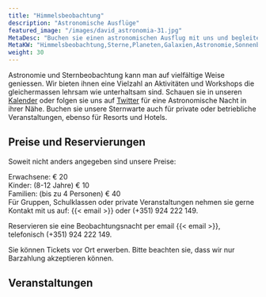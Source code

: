 ```yaml
---
title: "Himmelsbeobachtung"
description: "Astronomische Ausflüge"
featured_image: "/images/david_astronomia-31.jpg"
MetaDesc: "Buchen sie einen astronomischen Ausflug mit uns und begleiten sie uns für eine Nacht in der Algarve oder Alentejo. Wir versorgen sie mit Teleskopen und sie lernen während der Nacht Planeten, Sterne, Galaxien und andere Himmelsobjekte kennen."
MetaKW: "Himmelsbeobachtung,Sterne,Planeten,Galaxien,Astronomie,Sonnenbeobachtung,Fernglas,Teleskop,Videoastronomie,EAA,Algarve,Portugal,Feriensternwarte,Natur,Landschaft,Dunkelheit"
weight: 30
---
```

Astronomie und Sternbeobachtung kann man auf vielfältige Weise geniessen.
Wir bieten ihnen eine Vielzahl an Aktivitäten und Workshops die gleichermassen lehrsam wie unterhaltsam sind.
Schauen sie in unseren [Kalender](/agenda) oder folgen sie uns auf [Twitter](https://twitter.com/ceusdosul) für eine Astronomische Nacht in ihrer Nähe.
Buchen sie unsere Sternwarte auch für private oder betriebliche Veranstaltungen, ebenso für Resorts und Hotels.

## Preise und Reservierungen

Soweit nicht anders angegeben sind unsere Preise:

Erwachsene: &euro; 20 \
Kinder: (8-12 Jahre) &euro; 10\
Familien: (bis zu 4 Personen) &euro; 40\
Für Gruppen, Schulklassen oder private Veranstaltungen nehmen sie gerne Kontakt mit us auf: {{< email >}} oder (+351) 924 222 149.

Reservieren sie eine Beobachtungsnacht per email {{< email >}}, telefonisch (+351) 924 222 149.

Sie können Tickets vor Ort erwerben. Bitte beachten sie, dass wir nur Barzahlung akzeptieren können.

## Veranstaltungen

